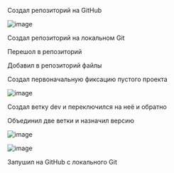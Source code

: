 Создал репозиторий на GitHub




![image](https://github.com/Kaptimo/UPRAVLENIE/assets/99980569/35441c5b-fa04-400a-831b-a0ce02921cd7)




Создал репозиторий на локальном Git



Перешол в репозиторий



Добавил в репозиторий файлы




Создал первоначальную фиксацию пустого проекта




![image](https://github.com/Kaptimo/UPRAVLENIE/assets/99980569/0521a823-6608-44bb-8128-e23f5b71fc3f)


Создал ветку dev и переключился на неё и обратно


Объединил две ветки и назначил версию




![image](https://github.com/Kaptimo/UPRAVLENIE/assets/99980569/4148776e-693e-4a8f-a28c-0b44dfb9025d)




![image](https://github.com/Kaptimo/UPRAVLENIE/assets/99980569/e9e6d65d-8789-40d6-83c7-5fd067bd11ce)



Запушил на GitHub с локального Git
